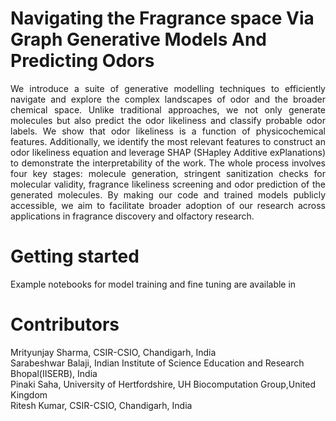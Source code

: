 # Navigating the Fragrance space Via Graph Generative Models And Predicting Odors
<div align="justify"> We introduce a suite of generative modelling techniques to efficiently navigate and explore the complex landscapes of odor and the broader chemical space. Unlike traditional approaches, we not only generate molecules but also predict the odor likeliness and classify probable odor labels. We show that odor likeliness is a function of physicochemical features. Additionally, we identify the most relevant features to construct an odor likeliness equation and leverage SHAP (SHapley Additive exPlanations) to demonstrate the interpretability of the work. The whole process involves four key stages: molecule generation, stringent sanitization checks for molecular validity, fragrance likeliness screening and odor prediction of the generated molecules. By making our code and trained models publicly accessible, we aim to facilitate broader adoption of our research across applications in fragrance discovery and olfactory research. </div>



# Getting started
Example notebooks for model training and fine tuning are available in
# Contributors
Mrityunjay Sharma, CSIR-CSIO, Chandigarh, India                
Sarabeshwar Balaji, Indian Institute of Science Education and Research Bhopal(IISERB), India <br>
Pinaki Saha, University of Hertfordshire, UH Biocomputation Group,United Kingdom <br>
Ritesh Kumar, CSIR-CSIO, Chandigarh, India
